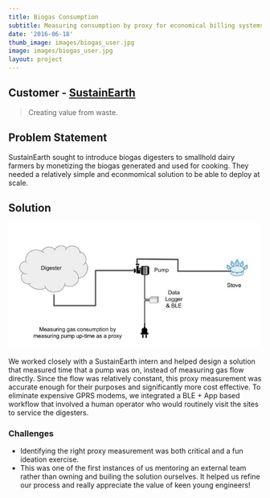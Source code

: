 ```yaml
---
title: Biogas Consumption
subtitle: Measuring consumption by proxy for economical billing systems
date: '2016-06-18'
thumb_image: images/biogas_user.jpg
image: images/biogas_user.jpg
layout: project
---
```



## Customer - [SustainEarth](https://sistema.bio/in/)

> Creating value from waste.

## Problem Statement
SustainEarth sought to introduce biogas digesters to smallhold dairy farmers by monetizing the biogas generated and used for cooking. They needed a relatively simple and econmomical solution to be able to deploy at scale.

## Solution

![Proxy Measurement](/images/proxy_biogas_measurement.jpg)

We worked closely with a SustainEarth intern and helped design a solution that measured time that a pump was on, instead of measuring gas flow directly. Since the flow was relatively constant, this proxy measurement was accurate enough for their purposes and significantly more cost effective. To eliminate expensive GPRS modems, we integrated a BLE + App based workflow that involved a human operator who would routinely visit the sites to service the digesters. 

### Challenges

- Identifying the right proxy measurement was both critical and a fun ideation exercise.
- This was one of the first instances of us mentoring an external team rather than owning and builing the solution ourselves. It helped us refine our process and really appreciate the value of keen young engineers!

